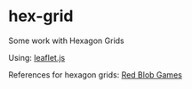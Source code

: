 # hex-grid
Some work with Hexagon Grids

Using:
[leaflet.js](http://leafletjs.com/)

References for hexagon grids:
[Red Blob Games](http://www.redblobgames.com/grids/hexagons/)
